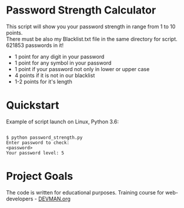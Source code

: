 # Password Strength Calculator

This script will show you your password strength in range from 1 to 10 points.    
There must be also my Blacklist.txt file in the same directory for script. 621853 passwords in it!

* 1 point for any digit in your password
* 1 point for any symbol in your password
* 1 point if your password not only in lower or upper case
* 4 points if it is not in our blacklist
* 1-2 points for it's length

# Quickstart

Example of script launch on Linux, Python 3.6:

```#!bash

$ python password_strength.py
Enter password to check:
<password>
Your password level: 5
```


# Project Goals

The code is written for educational purposes. Training course for web-developers - [DEVMAN.org](https://devman.org)
